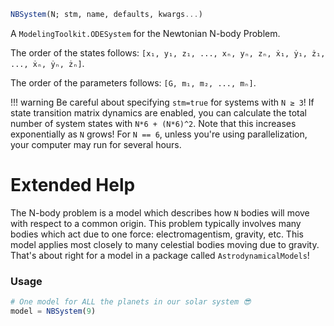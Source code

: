 ```julia
NBSystem(N; stm, name, defaults, kwargs...)

```

A `ModelingToolkit.ODESystem` for the Newtonian N-body Problem.

The order of the states follows: `[x₁, y₁, z₁, ..., xₙ, yₙ, zₙ, ẋ₁, ẏ₁, ż₁, ..., ẋₙ, ẏₙ, żₙ]`.

The order of the parameters follows: `[G, m₁, m₂, ..., mₙ]`.

!!! warning
    Be careful about specifying `stm=true` for systems with `N ≥ 3`! If state transition matrix dynamics are enabled, you can calculate the total number of system states with `N*6 + (N*6)^2`. Note that this increases exponentially as `N` grows! For `N == 6`, unless you're using parallelization, your computer may run for several hours.


# Extended Help

The N-body problem is a model which describes how `N` bodies will move with respect to a common origin. This problem typically involves many bodies which act due to one force: electromagentism, gravity, etc. This model applies most closely to many celestial bodies moving due to gravity. That's about right for a model in a package called `AstrodynamicalModels`!

### Usage

```julia
# One model for ALL the planets in our solar system 😎
model = NBSystem(9)
```
